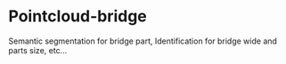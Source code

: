 # Pointcloud-bridge
Semantic segmentation for bridge part, Identification for bridge wide and parts size, etc...
